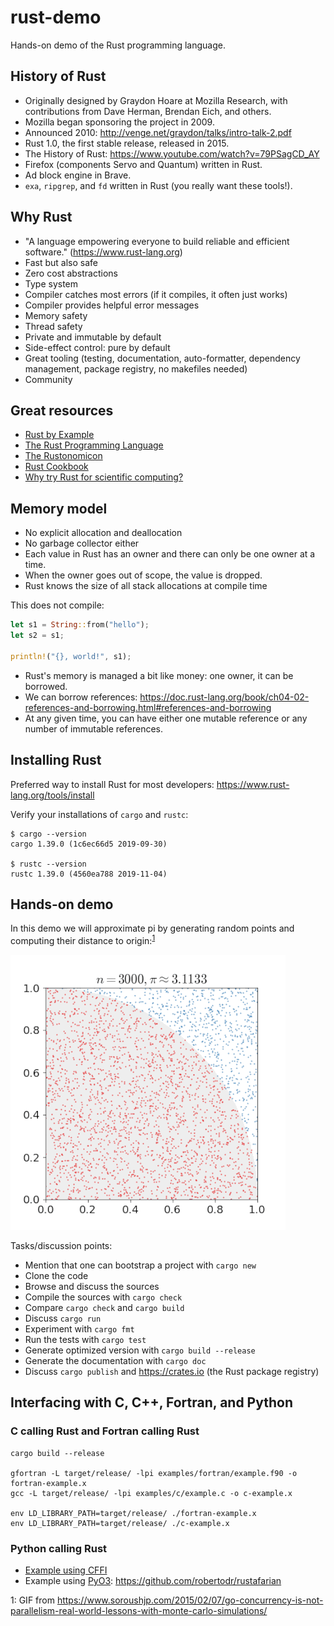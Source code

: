 

# rust-demo

Hands-on demo of the Rust programming language.


## History of Rust

- Originally designed by Graydon Hoare at Mozilla Research, with contributions from Dave Herman, Brendan Eich, and others.
- Mozilla began sponsoring the project in 2009.
- Announced 2010: http://venge.net/graydon/talks/intro-talk-2.pdf
- Rust 1.0, the first stable release, released in 2015.
- The History of Rust: https://www.youtube.com/watch?v=79PSagCD_AY
- Firefox (components Servo and Quantum) written in Rust.
- Ad block engine in Brave.
- `exa`, `ripgrep`, and `fd` written in Rust (you really want these tools!).


## Why Rust

- "A language empowering everyone to build reliable and efficient software." (https://www.rust-lang.org)
- Fast but also safe
- Zero cost abstractions
- Type system
- Compiler catches most errors (if it compiles, it often just works)
- Compiler provides helpful error messages
- Memory safety
- Thread safety
- Private and immutable by default
- Side-effect control: pure by default
- Great tooling (testing, documentation, auto-formatter, dependency management, package registry, no makefiles needed)
- Community


## Great resources

- [Rust by Example](https://doc.rust-lang.org/rust-by-example/)
- [The Rust Programming Language](https://doc.rust-lang.org/book/)
- [The Rustonomicon](https://doc.rust-lang.org/nomicon/)
- [Rust Cookbook](https://rust-lang-nursery.github.io/rust-cookbook/)
- [Why try Rust for scientific computing?](https://erambler.co.uk/blog/why-give-rust-a-try/)


## Memory model

- No explicit allocation and deallocation
- No garbage collector either
- Each value in Rust has an owner and there can only be one owner at a time.
- When the owner goes out of scope, the value is dropped.
- Rust knows the size of all stack allocations at compile time

This does not compile:
```rust
let s1 = String::from("hello");
let s2 = s1;

println!("{}, world!", s1);
```

- Rust's memory is managed a bit like money: one owner, it can be borrowed.
- We can borrow references: https://doc.rust-lang.org/book/ch04-02-references-and-borrowing.html#references-and-borrowing
- At any given time, you can have either one mutable reference or any number of immutable references.


## Installing Rust

Preferred way to install Rust for most developers: https://www.rust-lang.org/tools/install

Verify your installations of `cargo` and `rustc`:
```
$ cargo --version
cargo 1.39.0 (1c6ec66d5 2019-09-30)

$ rustc --version
rustc 1.39.0 (4560ea788 2019-11-04)
```


## Hands-on demo

In this demo we will approximate pi by generating random points and computing
their distance to origin:<sup>[1](#footnote1)</sup>

![random points](img/pi_Monte-Carlo.gif)

Tasks/discussion points:
- Mention that one can bootstrap a project with `cargo new`
- Clone the code
- Browse and discuss the sources
- Compile the sources with `cargo check`
- Compare `cargo check` and `cargo build`
- Discuss `cargo run`
- Experiment with `cargo fmt`
- Run the tests with `cargo test`
- Generate optimized version with `cargo build --release`
- Generate the documentation with `cargo doc`
- Discuss `cargo publish` and https://crates.io (the Rust package registry)


## Interfacing with C, C++, Fortran, and Python

### C calling Rust and Fortran calling Rust

```
cargo build --release

gfortran -L target/release/ -lpi examples/fortran/example.f90 -o fortran-example.x
gcc -L target/release/ -lpi examples/c/example.c -o c-example.x

env LD_LIBRARY_PATH=target/release/ ./fortran-example.x
env LD_LIBRARY_PATH=target/release/ ./c-example.x
```

### Python calling Rust

- [Example using CFFI](examples/python)
- Example using [PyO3](https://github.com/PyO3/pyo3): https://github.com/robertodr/rustafarian


<a name="footnote1">1</a>: GIF from https://www.soroushjp.com/2015/02/07/go-concurrency-is-not-parallelism-real-world-lessons-with-monte-carlo-simulations/
